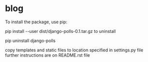 # blog
To install the package, use pip:

pip install --user dist/django-polls-0.1.tar.gz 
to uninstall

pip uninstall django-polls


copy templates and static files to location specified in settings.py file
further instructions are on README.rst file
